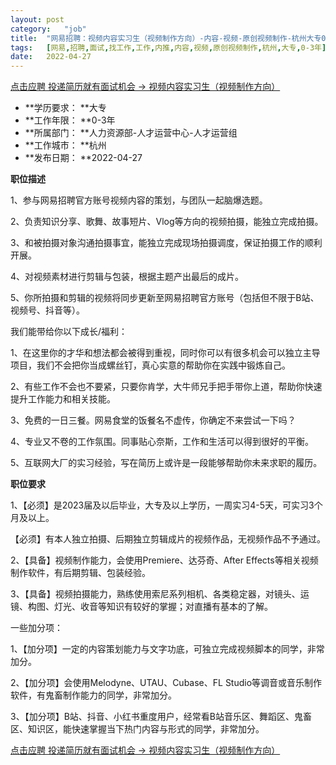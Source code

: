 ```yaml
---
layout:	post
category:	"job"
title:	"网易招聘：视频内容实习生（视频制作方向）-内容-视频-原创视频制作-杭州大专0-3年"
tags:	[网易,招聘,面试,找工作,工作,内推,内容,视频,原创视频制作,杭州,大专,0-3年]
date:	2022-04-27
---
```


[点击应聘 投递简历就有面试机会 ->  视频内容实习生（视频制作方向）](http://mobile.bole.netease.com/bole/boleDetail?id=37665&employeeId=346f03c3cda5f04c&key=all)



- **学历要求： **大专
- **工作年限： **0-3年
- **所属部门： **人力资源部-人才运营中心-人才运营组
- **工作城市： **杭州
- **发布日期： **2022-04-27



**职位描述**

1、参与网易招聘官方账号视频内容的策划，与团队一起脑爆选题。

2、负责知识分享、歌舞、故事短片、Vlog等方向的视频拍摄，能独立完成拍摄。

3、和被拍摄对象沟通拍摄事宜，能独立完成现场拍摄调度，保证拍摄工作的顺利开展。

4、对视频素材进行剪辑与包装，根据主题产出最后的成片。

5、你所拍摄和剪辑的视频将同步更新至网易招聘官方账号（包括但不限于B站、视频号、抖音等）。



我们能带给你以下成长/福利：

1、在这里你的才华和想法都会被得到重视，同时你可以有很多机会可以独立主导项目，我们不会把你当成螺丝钉，真心实意的帮助你在实践中锻炼自己。

2、有些工作不会也不要紧，只要你肯学，大牛师兄手把手带你上道，帮助你快速提升工作能力和相关技能。

3、免费的一日三餐。网易食堂的饭餐名不虚传，你确定不来尝试一下吗？

4、专业又不卷的工作氛围。同事贴心奈斯，工作和生活可以得到很好的平衡。

5、互联网大厂的实习经验，写在简历上或许是一段能够帮助你未来求职的履历。



**职位要求**

1、【必须】是2023届及以后毕业，大专及以上学历，一周实习4-5天，可实习3个月及以上。

【必须】有本人独立拍摄、后期独立剪辑成片的视频作品，无视频作品不予通过。

2、【具备】视频制作能力，会使用Premiere、达芬奇、After Effects等相关视频制作软件，有后期剪辑、包装经验。

3、【具备】视频拍摄能力，熟练使用索尼系列相机、各类稳定器，对镜头、运镜、构图、灯光、收音等知识有较好的掌握；对直播有基本的了解。



一些加分项：

1、【加分项】一定的内容策划能力与文字功底，可独立完成视频脚本的同学，非常加分。

2、【加分项】会使用Melodyne、UTAU、Cubase、FL Studio等调音或音乐制作软件，有鬼畜制作能力的同学，非常加分。

3、【加分项】B站、抖音、小红书重度用户，经常看B站音乐区、舞蹈区、鬼畜区、知识区，能快速掌握当下热门内容与形式的同学，非常加分。



[点击应聘 投递简历就有面试机会 ->  视频内容实习生（视频制作方向）](http://mobile.bole.netease.com/bole/boleDetail?id=37665&employeeId=346f03c3cda5f04c&key=all)